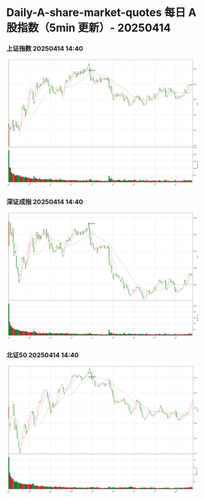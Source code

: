 
# Daily-A-share-market-quotes 每日 A 股指数（5min 更新）- 20250414

### 上证指数 20250414 14:40
![](./fig/2025/4/20250414-sh000001.png)

### 深证成指 20250414 14:40
![](./fig/2025/4/20250414-sz399001.png)

### 北证50 20250414 14:40
![](./fig/2025/4/20250414-bj899050.png)
